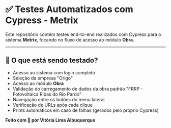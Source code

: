 # ✅ Testes Automatizados com Cypress - Metrix

Este repositório contém testes end-to-end realizados com Cypress para o sistema **Metrix**, focando no fluxo de acesso ao módulo **Obra**.

---

## 🧪 O que está sendo testado?

- Acesso ao sistema com login completo
- Seleção da empresa "Origo"
- Acesso ao módulo **Obra**
- Validação do carregamento de dados da obra padrão "FRRP - Fotovoltaica Ribas do Rio Pardo"
- Navegação entre os botões do menu lateral
- Verificação de URLs após cada clique
- Prints automáticos em caso de falhas (gerados pelo próprio Cypress)



**Feito com 💚 por Vitória Lima Albuquerque**